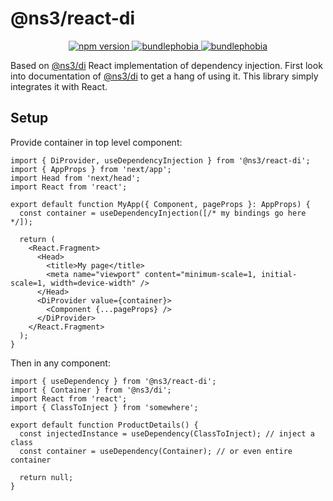 # @ns3/react-di

<p align="center">
  <a href="https://www.npmjs.com/package/@ns3/react-di">
    <img src="https://img.shields.io/npm/v/@ns3/react-di.svg" alt="npm version">
  </a>
  <a href="https://bundlephobia.com/package/@ns3/react-di">
    <img src="https://img.shields.io/bundlephobia/minzip/@ns3/react-di" alt="bundlephobia">
  </a>    
  <a href="https://bundlephobia.com/package/@ns3/react-di">
    <img src="https://badgen.net/bundlephobia/tree-shaking/react-colorful" alt="bundlephobia">
  </a>
</p>

Based on [@ns3/di](https://www.npmjs.com/package/@ns3/di) React implementation of dependency injection. First look into documentation of [@ns3/di](https://www.npmjs.com/package/@ns3/di) to get a hang of using it. This library simply integrates it with React.

## Setup

Provide container in top level component:

```tsx
import { DiProvider, useDependencyInjection } from '@ns3/react-di';
import { AppProps } from 'next/app';
import Head from 'next/head';
import React from 'react';

export default function MyApp({ Component, pageProps }: AppProps) {
  const container = useDependencyInjection([/* my bindings go here */]);

  return (
    <React.Fragment>
      <Head>
        <title>My page</title>
        <meta name="viewport" content="minimum-scale=1, initial-scale=1, width=device-width" />
      </Head>
      <DiProvider value={container}>
        <Component {...pageProps} />
      </DiProvider>
    </React.Fragment>
  );
}
```

Then in any component:

```tsx
import { useDependency } from '@ns3/react-di';
import { Container } from '@ns3/di';
import React from 'react';
import { ClassToInject } from 'somewhere';

export default function ProductDetails() {
  const injectedInstance = useDependency(ClassToInject); // inject a class
  const container = useDependency(Container); // or even entire container

  return null;
}
```
